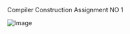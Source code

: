 Compiler Construction Assignment NO 1


![Image](https://github.com/user-attachments/assets/dd849cc6-da8a-4848-995e-963a473aceb9)
